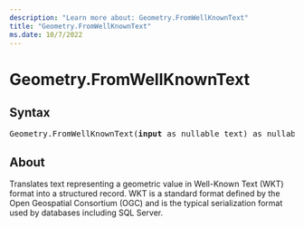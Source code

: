 ```yaml
---
description: "Learn more about: Geometry.FromWellKnownText"
title: "Geometry.FromWellKnownText"
ms.date: 10/7/2022
---
```

# Geometry.FromWellKnownText

## Syntax

<pre>
Geometry.FromWellKnownText(<b>input</b> as nullable text) as nullable record
</pre>

## About

Translates text representing a geometric value in Well-Known Text (WKT) format into a structured record. WKT is a standard format defined by the Open Geospatial Consortium (OGC) and is the typical serialization format used by databases including SQL Server.
